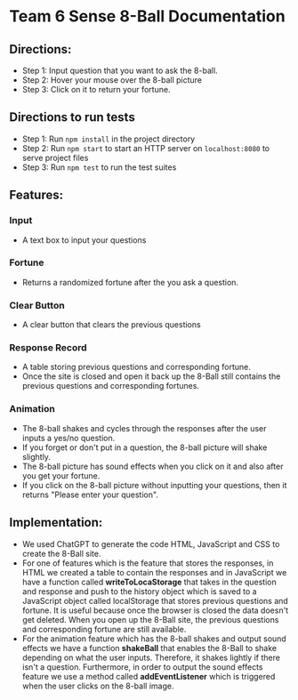 # Team 6 Sense 8-Ball Documentation
## Directions: 
  - Step 1: Input question that you want to ask the 8-ball.
  - Step 2: Hover your mouse over the 8-ball picture 
  - Step 3: Click on it to return your fortune. 

## Directions to run tests
 - Step 1: Run `npm install` in the project directory
 - Step 2: Run `npm start` to start an HTTP server on `localhost:8080` to serve project files
 - Step 3: Run `npm test` to run the test suites

## Features: 
### Input
- A text box to input your questions
### Fortune
- Returns a randomized fortune after the you ask a question.
### Clear Button 
- A clear button that clears the previous questions
### Response Record
 - A table storing previous questions and corresponding fortune.
 - Once the site is closed and open it back up the 8-Ball still contains the previous questions and corresponding fortunes.
### Animation
- The 8-ball shakes and cycles through the responses after the user inputs a yes/no question. 
- If you forget or don't put in a question, the 8-ball picture will shake slightly. 
- The 8-ball picture has sound effects when you click on it and also after you get your fortune. 
- If you click on the 8-ball picture without inputting your questions, then it returns "Please enter your question".  
## Implementation:
- We used ChatGPT to generate the code HTML, JavaScript and CSS to create the 8-Ball site. 
- For one of features which is the feature that stores the responses, in HTML we created a table to contain the responses and in JavaScript we have a function called **writeToLocaStorage** that takes in the question and response and push to the history object which is saved to a JavaScript object called localStorage that stores previous questions and fortune. It is useful because once the browser is closed the data doesn't get deleted. When you open up the 8-Ball site, the previous questions and corresponding fortune are still available. 
- For the animation feature which has the 8-ball shakes and output sound effects we have a function **shakeBall** that enables the 8-Ball to shake depending on what the user inputs. Therefore, it shakes lightly if there isn't a question. Furthermore, in order to output the sound effects feature we use a method called **addEventListener** which is triggered when the user clicks on the 8-ball image. 


